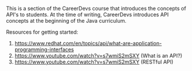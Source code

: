 This is a section of the CareerDevs course that introduces the concepts of API's to students.
At the time of writing, CareerDevs introduces API concepts at the beginning of the Java curriculum.

Resources for getting started:
1. https://www.redhat.com/en/topics/api/what-are-application-programming-interfaces
2. https://www.youtube.com/watch?v=s7wmiS2mSXY (What is an API?)
3. https://www.youtube.com/watch?v=s7wmiS2mSXY (RESTful API)
